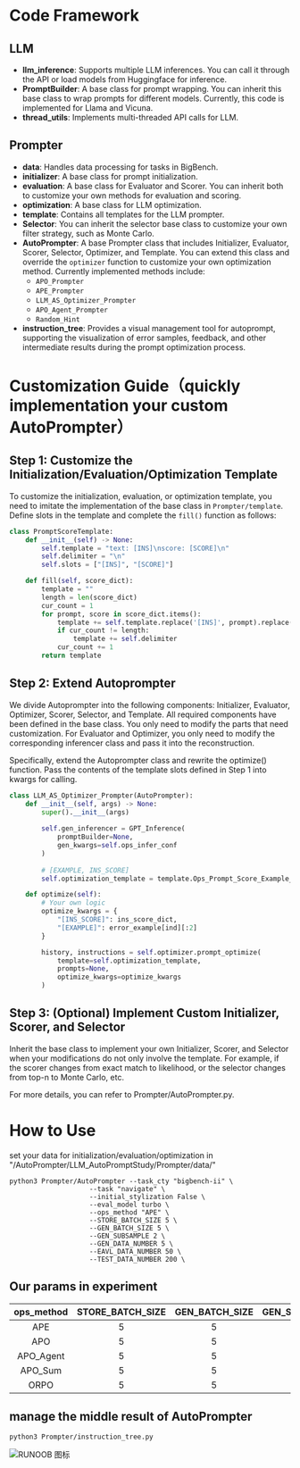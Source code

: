 # Code Framework

## LLM

- **llm_inference**: Supports multiple LLM inferences. You can call it through the API or load models from Huggingface for inference.
- **PromptBuilder**: A base class for prompt wrapping. You can inherit this base class to wrap prompts for different models. Currently, this code is implemented for Llama and Vicuna.
- **thread_utils**: Implements multi-threaded API calls for LLM.

## Prompter

- **data**: Handles data processing for tasks in BigBench.
- **initializer**: A base class for prompt initialization.
- **evaluation**: A base class for Evaluator and Scorer. You can inherit both to customize your own methods for evaluation and scoring.
- **optimization**: A base class for LLM optimization.
- **template**: Contains all templates for the LLM prompter.
- **Selector**: You can inherit the selector base class to customize your own filter strategy, such as Monte Carlo.
- **AutoPrompter**: A base Prompter class that includes Initializer, Evaluator, Scorer, Selector, Optimizer, and Template. You can extend this class and override the `optimizer` function to customize your own optimization method. Currently implemented methods include:
  - `APO_Prompter`
  - `APE_Prompter`
  - `LLM_AS_Optimizer_Prompter`
  - `APO_Agent_Prompter`
  - `Random_Hint`
- **instruction_tree**: Provides a visual management tool for autoprompt, supporting the visualization of error samples, feedback, and other intermediate results during the prompt optimization process.




# Customization Guide（quickly implementation your custom AutoPrompter）

## Step 1: Customize the Initialization/Evaluation/Optimization Template

To customize the initialization, evaluation, or optimization template, you need to imitate the implementation of the base class in `Prompter/template`. Define slots in the template and complete the `fill()` function as follows:

```python
class PromptScoreTemplate:
    def __init__(self) -> None:
        self.template = "text: [INS]\nscore: [SCORE]\n"
        self.delimiter = "\n"
        self.slots = ["[INS]", "[SCORE]"]

    def fill(self, score_dict):
        template = ""
        length = len(score_dict)
        cur_count = 1
        for prompt, score in score_dict.items():
            template += self.template.replace('[INS]', prompt).replace('[SCORE]', str(int(score * 100)))
            if cur_count != length:
                template += self.delimiter
            cur_count += 1
        return template
```
## Step 2: Extend Autoprompter

We divide Autoprompter into the following components: Initializer, Evaluator, Optimizer, Scorer, Selector, and Template. All required components have been defined in the base class. You only need to modify the parts that need customization. For Evaluator and Optimizer, you only need to modify the corresponding inferencer class and pass it into the reconstruction.

Specifically, extend the Autoprompter class and rewrite the optimize() function. Pass the contents of the template slots defined in Step 1 into kwargs for calling.

```python
class LLM_AS_Optimizer_Prompter(AutoPrompter):
    def __init__(self, args) -> None:
        super().__init__(args)
        
        self.gen_inferencer = GPT_Inference(
            promptBuilder=None,
            gen_kwargs=self.ops_infer_conf
        )
        
        # [EXAMPLE, INS_SCORE]
        self.optimization_template = template.Ops_Prompt_Score_Example_Template()

    def optimize(self):
        # Your own logic
        optimize_kwargs = {
            "[INS_SCORE]": ins_score_dict,
            "[EXAMPLE]": error_example[ind][:2]
        }

        history, instructions = self.optimizer.prompt_optimize(
            template=self.optimization_template,
            prompts=None,
            optimize_kwargs=optimize_kwargs
        )
```

## Step 3: (Optional) Implement Custom Initializer, Scorer, and Selector

Inherit the base class to implement your own Initializer, Scorer, and Selector when your modifications do not only involve the template. For example, if the scorer changes from exact match to likelihood, or the selector changes from top-n to Monte Carlo, etc.

For more details, you can refer to Prompter/AutoPrompter.py.


# How to Use
set your data for initialization/evaluation/optimization in "/AutoPrompter/LLM_AutoPromptStudy/Prompter/data/"

```shell
python3 Prompter/AutoPrompter --task_cty "bigbench-ii" \
                    --task "navigate" \
                    --initial_stylization False \
                    --eval_model turbo \
                    --ops_method "APE" \
                    --STORE_BATCH_SIZE 5 \
                    --GEN_BATCH_SIZE 5 \
                    --GEN_SUBSAMPLE 2 \
                    --GEN_DATA_NUMBER 5 \
                    --EAVL_DATA_NUMBER 50 \
                    --TEST_DATA_NUMBER 200 \

```
## Our params in experiment

| ops_method | STORE_BATCH_SIZE | GEN_BATCH_SIZE | GEN_SUBSAMPLE | GEN_DATA_NUMBER | OPS_step |
| :----:| :----: | :----: |  :----: | :----: | :----: |
| APE | 5 | 5 | 2 | 5 | 10 |
| APO | 5 | 5 | 2 | 1 | 10 |
| APO_Agent | 5 | 5 | 2 | 1 | 10 |
| APO_Sum | 5 | 5 | 2 | 2 | 10 |
| ORPO | 5 | 5 | 2 | 5 | 10 |



##  manage the middle result of AutoPrompter
```shell
python3 Prompter/instruction_tree.py
```
![RUNOOB 图标](https://static.jyshare.com/images/runoob-logo.png)

